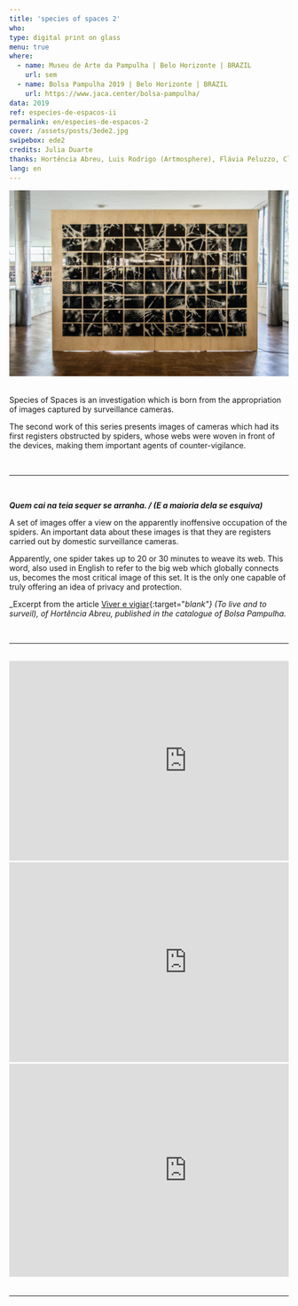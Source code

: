 ```yaml
---
title: 'species of spaces 2'
who: 
type: digital print on glass
menu: true
where: 
  - name: Museu de Arte da Pampulha | Belo Horizonte | BRAZIL
    url: sem
  - name: Bolsa Pampulha 2019 | Belo Horizonte | BRAZIL
    url: https://www.jaca.center/bolsa-pampulha/
data: 2019
ref: especies-de-espacos-ii
permalink: en/especies-de-espacos-2
cover: /assets/posts/3ede2.jpg
swipebox: ede2
credits: Julia Duarte
thanks: Hortência Abreu, Luis Rodrigo (Artmosphere), Flávia Peluzzo, Clarice G. Lacerda, Félix Blume, Flaviana Lassan, Julia Mesquita, Francisca Caporalli, Monica Hoff, Julia Rebouças, Beatriz Lemos.
lang: en
---
```


<img src="../assets/posts/especiesdeespacosii.jpg" class="img-border">
<br><br>

Species of Spaces is an investigation which is born from the appropriation of images captured by surveillance cameras. 
  
The second work of this series presents images of cameras which had its first registers obstructed by spiders, whose webs were woven in front of the devices, making them important agents of counter-vigilance. 


<br>

--- 

<br>

_**Quem cai na teia sequer se arranha. / (E a maioria dela se esquiva)**_
  
A set of images offer a view on the apparently inoffensive occupation of the spiders. An important data about these images is that they are registers carried out by domestic surveillance cameras.
  
Apparently, one spider takes up to 20 or 30 minutes to weave its web. This word, also used in English to refer to the big web which globally connects us, becomes the most critical image of this set. It is the only one capable of truly offering an idea of privacy and protection.
  
_Excerpt from the article [Viver e vigiar](../assets/docs/viver-e-vigiar.pdf){:target="_blank"} (To live and to surveil), of Hortência Abreu, published in the catalogue of Bolsa Pampulha._

<br>

---

<br>
<div class="row">
  <div class="column">
        <div class="video-wrapper-side video-wrapper-16x9">
            <iframe src="https://player.vimeo.com/video/358614507?autoplay=1" width="640" height="360" frameborder="0" allow="autoplay; fullscreen" allowfullscreen></iframe>
        </div>
   </div>
    <div class="column">
        <div class="video-wrapper-side video-wrapper-16x9">
           <iframe src="https://player.vimeo.com/video/358613759?autoplay=1" width="640" height="360" frameborder="0" allow="autoplay; fullscreen" allowfullscreen></iframe>
        </div>
    </div>
    <div class="column">
        <div class="video-wrapper-side video-wrapper-16x9">
            <iframe src="https://player.vimeo.com/video/358613381?autoplay=1" width="640" height="384" frameborder="0" allow="autoplay; fullscreen" allowfullscreen></iframe>
        </div>
    </div>
    </div>
<br>


---

<br>